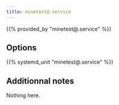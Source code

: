 ```yaml
---
title: minetest@.service
---
```


{{% provided_by "minetest@.service" %}}

## Options

{{% systemd_unit "minetest@.service" %}}

## Additionnal notes

Nothing here.